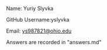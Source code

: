Name: Yuriy Slyvka 

GitHub Username:yslyvka

Email: ys987821@ohio.edu

Answers are recorded in "answers.md"
